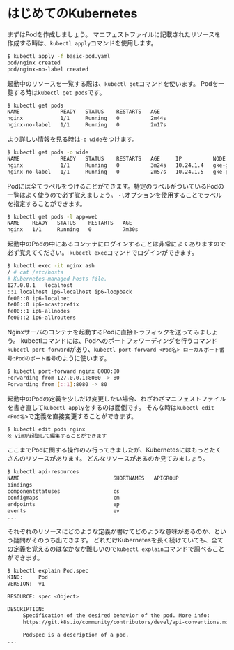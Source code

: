 # はじめてのKubernetes

まずはPodを作成しましょう。
マニフェストファイルに記載されたリソースを作成する時は、`kubectl apply`コマンドを使用します。

```sh
$ kubectl apply -f basic-pod.yaml
pod/nginx created
pod/nginx-no-label created
```

起動中のリソースを一覧する際は、`kubectl get`コマンドを使います。
Podを一覧する時は`kubectl get pods`です。

```sh
$ kubectl get pods
NAME             READY   STATUS    RESTARTS   AGE
nginx            1/1     Running   0          2m44s
nginx-no-label   1/1     Running   0          2m17s
```

より詳しい情報を見る時は`-o wide`をつけます。

```sh
$ kubectl get pods -o wide
NAME             READY   STATUS    RESTARTS   AGE     IP          NODE                                         NOMINATED NODE
nginx            1/1     Running   0          3m24s   10.24.1.4   gke-gke-cluster-default-pool-fce83ce4-m9ng   <none>
nginx-no-label   1/1     Running   0          2m57s   10.24.1.5   gke-gke-cluster-default-pool-fce83ce4-m9ng   <none>
```

Podには全てラベルをつけることができます。特定のラベルがついているPodの一覧はよく使うので必ず覚えましょう。
`-l`オプションを使用することでラベルを指定することができます。

```sh
$ kubectl get pods -l app=web
NAME    READY   STATUS    RESTARTS   AGE
nginx   1/1     Running   0          7m30s
```

起動中のPodの中にあるコンテナにログインすることは非常によくありますので必ず覚えてください。
`kubectl exec`コマンドでログインができます。

```sh
$ kubectl exec -it nginx ash
/ # cat /etc/hosts
# Kubernetes-managed hosts file.
127.0.0.1	localhost
::1	localhost ip6-localhost ip6-loopback
fe00::0	ip6-localnet
fe00::0	ip6-mcastprefix
fe00::1	ip6-allnodes
fe00::2	ip6-allrouters
```

Nginxサーバのコンテナを起動するPodに直接トラフィックを送ってみましょう。
kubectlコマンドには、Podへのポートフォワーディングを行うコマンド`kubectl port-forward`があり、`kubectl port-forward <Pod名> ローカルポート番号:Podのポート番号`のように使います。

```sh
$ kubectl port-forward nginx 8080:80
Forwarding from 127.0.0.1:8080 -> 80
Forwarding from [::1]:8080 -> 80
```

起動中のPodの定義を少しだけ変更したい場合、わざわざマニフェストファイルを書き直して`kubectl apply`をするのは面倒です。
そんな時は`kubectl edit <Pod名>`で定義を直接変更することができます。

```sh
$ kubectl edit pods nginx
※ vimが起動して編集することができます
```

ここまでPodに関する操作のみ行ってきましたが、Kubernetesにはもっとたくさんのリソースがあります。
どんなリソースがあるのか見てみましょう。

```sh
$ kubectl api-resources
NAME                              SHORTNAMES   APIGROUP                       NAMESPACED   KIND
bindings                                                                      true         Binding
componentstatuses                 cs                                          false        ComponentStatus
configmaps                        cm                                          true         ConfigMap
endpoints                         ep                                          true         Endpoints
events                            ev                                          true         Event
...
```

それぞれのリソースにどのような定義が書けてどのような意味があるのか、という疑問がそのうち出てきます。
どれだけKubernetesを長く続けていても、全ての定義を覚えるのはなかなか難しいので`kubectl explain`コマンドで調べることができます。

```sh
$ kubectl explain Pod.spec
KIND:     Pod
VERSION:  v1

RESOURCE: spec <Object>

DESCRIPTION:
     Specification of the desired behavior of the pod. More info:
     https://git.k8s.io/community/contributors/devel/api-conventions.md#spec-and-status

     PodSpec is a description of a pod.
...
```
